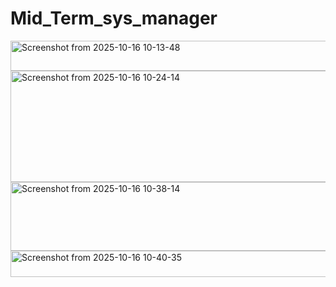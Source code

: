 # Mid_Term_sys_manager
<img width="650" height="48" alt="Screenshot from 2025-10-16 10-13-48" src="https://github.com/user-attachments/assets/98b721de-af33-4bc4-9dde-3d578242b725" />
<img width="739" height="178" alt="Screenshot from 2025-10-16 10-24-14" src="https://github.com/user-attachments/assets/826c5235-ad6f-48f1-98ac-93fe81f82710" />
<img width="851" height="110" alt="Screenshot from 2025-10-16 10-38-14" src="https://github.com/user-attachments/assets/0f31a7b2-57de-48ae-a5c4-33a2f1fd713b" />
<img width="851" height="42" alt="Screenshot from 2025-10-16 10-40-35" src="https://github.com/user-attachments/assets/7c5c408b-8936-4c59-9127-ee66ecb471f3" />
